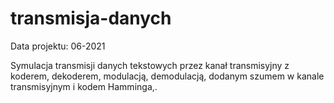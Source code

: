 # transmisja-danych

Data projektu: 06-2021

Symulacja transmisji danych tekstowych przez kanał transmisyjny z koderem, dekoderem, modulacją, demodulacją, dodanym szumem w kanale transmisyjnym i kodem Hamminga,.
